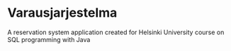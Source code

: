 # Varausjarjestelma
A reservation system application created for Helsinki University course on SQL programming with Java
